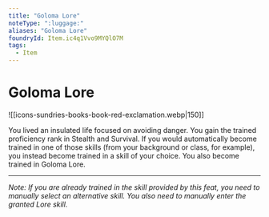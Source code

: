 ```yaml
---
title: "Goloma Lore"
noteType: ":luggage:"
aliases: "Goloma Lore"
foundryId: Item.ic4q1Vvo9MYQlO7M
tags:
  - Item
---
```


# Goloma Lore
![[icons-sundries-books-book-red-exclamation.webp|150]]

You lived an insulated life focused on avoiding danger. You gain the trained proficiency rank in Stealth and Survival. If you would automatically become trained in one of those skills (from your background or class, for example), you instead become trained in a skill of your choice. You also become trained in Goloma Lore.

* * *

_Note: If you are already trained in the skill provided by this feat, you need to manually select an alternative skill. You also need to manually enter the granted Lore skill._
